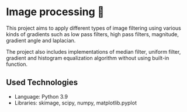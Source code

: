 # Image processing 🌆
This project aims to apply different types of image filtering using various kinds of gradients such as low pass filters, high pass filters, magnitude, gradient angle and laplacian.

The project also includes implementations of median filter, uniform filter, gradient and histogram equalization algorithm without using built-in function.


## Used Technologies 
- Language: Python 3.9
- Libraries: skimage, scipy, numpy, matplotlib.pyplot
